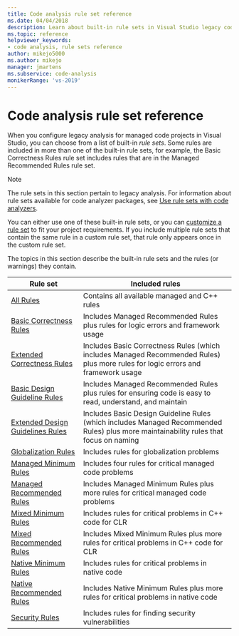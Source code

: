 ```yaml
---
title: Code analysis rule set reference
ms.date: 04/04/2018
description: Learn about built-in rule sets in Visual Studio legacy code analysis. See resources on the rule sets. Find out how to use these sets in customized rule sets.
ms.topic: reference
helpviewer_keywords:
- code analysis, rule sets reference
author: mikejo5000
ms.author: mikejo
manager: jmartens
ms.subservice: code-analysis
monikerRange: 'vs-2019'
---
```

# Code analysis rule set reference

When you configure legacy analysis for managed code projects in Visual Studio, you can choose from a list of built-in *rule sets*. Some rules are included in more than one of the built-in rule sets, for example, the Basic Correctness Rules rule set includes rules that are in the Managed Recommended Rules rule set.

> [!NOTE]
> The rule sets in this section pertain to legacy analysis. For information about rule sets available for code analyzer packages, see [Use rule sets with code analyzers](/dotnet/fundamentals/code-analysis/code-quality-rule-options).

You can either use one of these built-in rule sets, or you can [customize a rule set](../code-quality/how-to-create-a-custom-rule-set.md) to fit your project requirements. If you include multiple rule sets that contain the same rule in a custom rule set, that rule only appears once in the custom rule set.

The topics in this section describe the built-in rule sets and the rules (or warnings) they contain.

| Rule set | Included rules |
| - | - |
| [All Rules](all-rules-rule-set.md) | Contains all available managed and C++ rules |
| [Basic Correctness Rules](basic-correctness-rules-rule-set-for-managed-code.md) | Includes Managed Recommended Rules plus rules for logic errors and framework usage |
| [Extended Correctness Rules](extended-correctness-rules-rule-set-for-managed-code.md) | Includes Basic Correctness Rules (which includes Managed Recommended Rules) plus more rules for logic errors and framework usage |
| [Basic Design Guideline Rules](basic-design-guideline-rules-rule-set-for-managed-code.md) | Includes Managed Recommended Rules plus rules for ensuring code is easy to read, understand, and maintain |
| [Extended Design Guidelines Rules](extended-design-guidelines-rules-rule-set-for-managed-code.md) | Includes Basic Design Guideline Rules (which includes Managed Recommended Rules) plus more maintainability rules that focus on naming |
| [Globalization Rules](globalization-rules-rule-set-for-managed-code.md) | Includes rules for globalization problems |
| [Managed Minimum Rules](managed-minimum-rules-rule-set-for-managed-code.md) | Includes four rules for critical managed code problems |
| [Managed Recommended Rules](managed-recommended-rules-rule-set-for-managed-code.md) | Includes Managed Minimum Rules plus more rules for critical managed code problems |
| [Mixed Minimum Rules](mixed-minimum-rules-rule-set.md) | Includes rules for critical problems in C++ code for CLR |
| [Mixed Recommended Rules](mixed-recommended-rules-rule-set.md) | Includes Mixed Minimum Rules plus more rules for critical problems in C++ code for CLR |
| [Native Minimum Rules](native-minimum-rules-rule-set.md) | Includes rules for critical problems in native code |
| [Native Recommended Rules](native-recommended-rules-rule-set.md) | Includes Native Minimum Rules plus more rules for critical problems in native code |
| [Security Rules](security-rules-rule-set-for-managed-code.md) | Includes rules for finding security vulnerabilities |